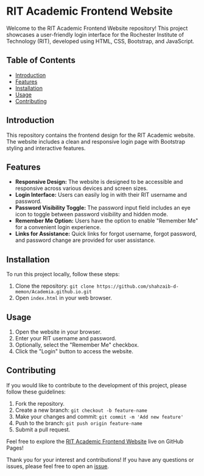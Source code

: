 # RIT Academic Frontend Website

Welcome to the RIT Academic Frontend Website repository! This project showcases a user-friendly login interface for the Rochester Institute of Technology (RIT), developed using HTML, CSS, Bootstrap, and JavaScript.

## Table of Contents
- [Introduction](#introduction)
- [Features](#features)
- [Installation](#installation)
- [Usage](#usage)
- [Contributing](#contributing)

## Introduction

This repository contains the frontend design for the RIT Academic website. The website includes a clean and responsive login page with Bootstrap styling and interactive features.

## Features

- **Responsive Design:** The website is designed to be accessible and responsive across various devices and screen sizes.
- **Login Interface:** Users can easily log in with their RIT username and password.
- **Password Visibility Toggle:** The password input field includes an eye icon to toggle between password visibility and hidden mode.
- **Remember Me Option:** Users have the option to enable "Remember Me" for a convenient login experience.
- **Links for Assistance:** Quick links for forgot username, forgot password, and password change are provided for user assistance.

## Installation

To run this project locally, follow these steps:

1. Clone the repository: `git clone https://github.com/shahzaib-d-memon/Academia.github.io.git`
2. Open `index.html` in your web browser.

## Usage

1. Open the website in your browser.
2. Enter your RIT username and password.
3. Optionally, select the "Remember Me" checkbox.
4. Click the "Login" button to access the website.

## Contributing

If you would like to contribute to the development of this project, please follow these guidelines:

1. Fork the repository.
2. Create a new branch: `git checkout -b feature-name`
3. Make your changes and commit: `git commit -m 'Add new feature'`
4. Push to the branch: `git push origin feature-name`
5. Submit a pull request.

Feel free to explore the [RIT Academic Frontend Website](https://shahzaib-d-memon.github.io/Academia.github.io/) live on GitHub Pages!

Thank you for your interest and contributions! If you have any questions or issues, please feel free to open an [issue](https://github.com/shahzaib-d-memon/Academia.github.io/issues).

